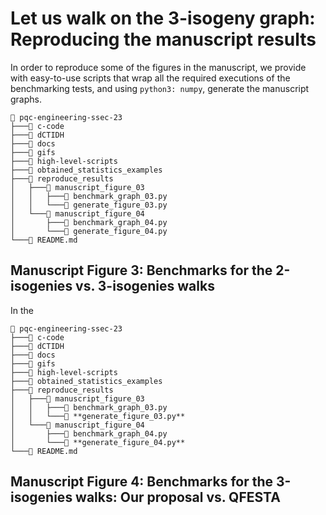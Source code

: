 # Let us walk on the 3-isogeny graph: Reproducing the manuscript results

In order to reproduce some of the figures in the manuscript, we provide with easy-to-use scripts that wrap all the required executions of the benchmarking tests, and using `python3: numpy`, generate the manuscript graphs.

```
📁 pqc-engineering-ssec-23
├───📁 c-code
├───📁 dCTIDH
├───📁 docs
├───📁 gifs
├───📁 high-level-scripts
├───📁 obtained_statistics_examples
├───📁 reproduce_results
│   ├───📁 manuscript_figure_03
│   │   ├───📄 benchmark_graph_03.py
│   │   └───📄 generate_figure_03.py
│   └───📁 manuscript_figure_04
│       ├───📄 benchmark_graph_04.py
│       └───📄 generate_figure_04.py
└───📄 README.md
```


## Manuscript Figure 3: Benchmarks for the 2-isogenies vs. 3-isogenies walks

In the 

```
📁 pqc-engineering-ssec-23
├───📁 c-code
├───📁 dCTIDH
├───📁 docs
├───📁 gifs
├───📁 high-level-scripts
├───📁 obtained_statistics_examples
├───📁 reproduce_results
│   ├───📁 manuscript_figure_03
│   │   ├───📄 benchmark_graph_03.py
│   │   └───📄 **generate_figure_03.py**
│   └───📁 manuscript_figure_04
│       ├───📄 benchmark_graph_04.py
│       └───📄 **generate_figure_04.py**
└───📄 README.md
```

## Manuscript Figure 4: Benchmarks for the 3-isogenies walks: Our proposal vs. QFESTA
